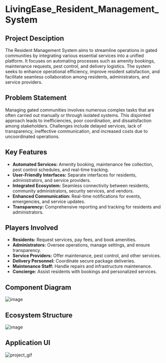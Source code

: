 # LivingEase_Resident_Management_System

## Project Desciption
The Resident Management System aims to streamline operations in gated communities by integrating various essential services into a unified platform. It focuses on automating processes such as amenity bookings, maintenance requests, pest control, and delivery logistics. The system seeks to enhance operational efficiency, improve resident satisfaction, and facilitate seamless collaboration among residents, administrators, and service providers.

## Problem Statement
Managing gated communities involves numerous complex tasks that are often carried out manually or through isolated systems. This disjointed approach leads to inefficiencies, poor coordination, and dissatisfaction among stakeholders. Challenges include delayed services, lack of transparency, ineffective communication, and increased costs due to uncoordinated operations.

## Key Features

* **Automated Services:** Amenity booking, maintenance fee collection, pest control schedules, and real-time tracking.
* **User-Friendly Interfaces:** Separate interfaces for residents, administrators, and service providers.
* **Integrated Ecosystem:** Seamless connectivity between residents, community administrators, security services, and vendors.
* **Enhanced Communication:** Real-time notifications for events, emergencies, and service updates.
* **Transparency:** Comprehensive reporting and tracking for residents and administrators.

## Players Involved

* **Residents:** Request services, pay fees, and book amenities.
* **Administrators:** Oversee operations, manage settings, and ensure transparency.
* **Service Providers:** Offer maintenance, pest control, and other services.
* **Delivery Personnel:** Coordinate secure package deliveries.
* **Maintenance Staff:** Handle repairs and infrastructure maintenance.
* **Concierge:** Assist residents with bookings and personalized services.

## Component Diagram
![image](https://github.com/user-attachments/assets/d095dd7c-eb78-4ea2-bc7d-0b9e3ee56265)

## Ecosystem Structure
![image](https://github.com/user-attachments/assets/190f5656-c6e4-4cb0-b0b1-2c4a6bb6701e)

## Application UI
![project_gif](https://github.com/user-attachments/assets/6ac51ea7-ff65-4290-97f3-17334d534293)



